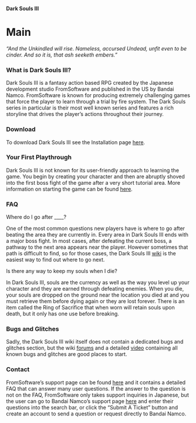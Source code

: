 **Dark Souls III**

Main
===================

*“And the Unkindled will rise. Nameless, accursed Undead, unfit even to be cinder. And so it is, that ash seeketh embers.”*

### What is Dark Souls III?

Dark Souls III is a fantasy action based RPG created by the Japanese development studio FromSoftware and published in the US by Bandai Namco. FromSoftware is known for producing extremely challenging games that force the player to learn through a trial by fire system. The Dark Souls series in particular is their most well known series and features a rich storyline that drives the player’s actions throughout their journey.

### Download

To download Dark Souls III see the Installation page [here](install.md).

### Your First Playthrough

Dark Souls III is not known for its user-friendly approach to learning the game. You begin by creating your character and then are abruptly shoved into the first boss fight of the game after a very short tutorial area. More information on starting the game can be found [here](start_game.md).

### FAQ

Where do I go after ____?

One of the most common questions new players have is where to go after beating the area they are currently in. Every area in Dark Souls III ends with a major boss fight. In most cases, after defeating the current boss, a pathway to the next area appears near the player. However sometimes that path is difficult to find, so for those cases, the Dark Souls III [wiki](https://darksouls3.wiki.fextralife.com/Dark+Souls+3+Wiki) is the easiest way to find out where to go next.

Is there any way to keep my souls when I die?

In Dark Souls III, souls are the currency as well as the way you level up your character and they are earned through defeating enemies. When you die, your souls are dropped on the ground near the location you died at and you must retrieve them before dying again or they are lost forever. There is an item called the Ring of Sacrifice that when worn will retain souls upon death, but it only has one use before breaking.


### Bugs and Glitches

Sadly, the Dark Souls III wiki itself does not contain a dedicated bugs and glitches section, but the wiki [forums](https://fextralife.com/forums/f83/dark-souls-iii/) and a detailed [video](https://www.youtube.com/watch?v=LdADqaS0ofY) containing all known bugs and glitches are good places to start.

### Contact

FromSoftware’s support page can be found [here](https://www.fromsoftware.jp/ww/faq-games.html#sec_097) and it contains a detailed FAQ that can answer many user questions. If the answer to the question is not on the FAQ, FromSoftware only takes support inquiries in Japanese, but the user can go to Bandai Namco’s support page [here](https://support.bandainamcoent.com/hc/en-us/categories/360001777012-Dark-Souls-3-Fire-Fades-Edition) and enter their questions into the search bar, or click the “Submit A Ticket” button and create an account to send a question or request directly to Bandai Namco.

